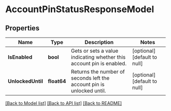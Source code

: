 # AccountPinStatusResponseModel

## Properties
Name | Type | Description | Notes
------------ | ------------- | ------------- | -------------
**IsEnabled** | **bool** | Gets or sets a value indicating whether this account pin is enabled. | [optional] [default to null]
**UnlockedUntil** | **float64** | Returns the number of seconds left the account pin is unlocked until. | [optional] [default to null]

[[Back to Model list]](../README.md#documentation-for-models) [[Back to API list]](../README.md#documentation-for-api-endpoints) [[Back to README]](../README.md)


